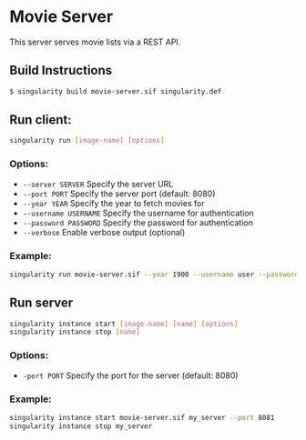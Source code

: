 # Movie Server

This server serves movie lists via a REST API.

## Build Instructions

```bash
$ singularity build movie-server.sif singularity.def
```

## Run client:

```bash
singularity run [image-name] [options]
```

### Options:

- `--server SERVER` Specify the server URL
- `--port PORT` Specify the server port (default: 8080)
- `--year YEAR` Specify the year to fetch movies for
- `--username USERNAME` Specify the username for authentication
- `--password PASSWORD` Specify the password for authentication
- `--verbose` Enable verbose output (optional)

### Example:

```bash
singularity run movie-server.sif --year 1900 --username user --password pass --verbose
```

## Run server

```bash
singularity instance start [image-name] [name] [options]
singularity instance stop [name]
```

### Options:

- `-port PORT` Specify the port for the server (default: 8080)

### Example:

```bash
singularity instance start movie-server.sif my_server --port 8081
singularity instance stop my_server
```

